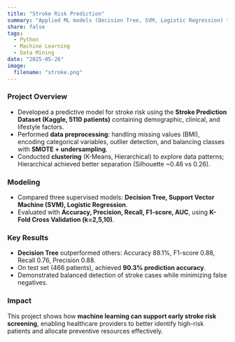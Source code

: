 ```yaml
---
title: "Stroke Risk Prediction"
summary: "Applied ML models (Decision Tree, SVM, Logistic Regression) to predict stroke risk using healthcare dataset."
share: false
tags:
  - Python
  - Machine Learning
  - Data Mining
date: "2025-05-26"
image:
  filename: "stroke.png"
---
```

### Project Overview
- Developed a predictive model for stroke risk using the **Stroke Prediction Dataset (Kaggle, 5110 patients)** containing demographic, clinical, and lifestyle factors.  
- Performed **data preprocessing**: handling missing values (BMI), encoding categorical variables, outlier detection, and balancing classes with **SMOTE + undersampling**.  
- Conducted **clustering** (K-Means, Hierarchical) to explore data patterns; Hierarchical achieved better separation (Silhouette ~0.46 vs 0.26).  

### Modeling
- Compared three supervised models: **Decision Tree, Support Vector Machine (SVM), Logistic Regression**.  
- Evaluated with **Accuracy, Precision, Recall, F1-score, AUC**, using **K-Fold Cross Validation (k=2,5,10)**.  

### Key Results
- **Decision Tree** outperformed others: Accuracy 88.1%, F1-score 0.88, Recall 0.76, Precision 0.88.  
- On test set (466 patients), achieved **90.3% prediction accuracy**.  
- Demonstrated balanced detection of stroke cases while minimizing false negatives.  

### Impact
This project shows how **machine learning can support early stroke risk screening**, enabling healthcare providers to better identify high-risk patients and allocate preventive resources effectively.
